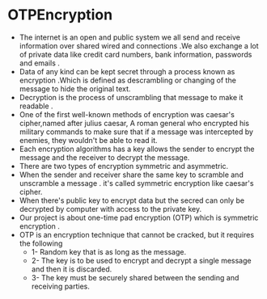 # OTPEncryption
- The internet is an open and public system we all send and receive information over shared wired and connections .We also
exchange a lot of private data like credit card numbers, bank information, passwords and emails .
- Data of any kind can be kept secret through a process known as encryption .Which is defined as descrambling or changing
of the message to hide the original text.
- Decryption is the process of unscrambling that message to make it readable .
- One of the first well-known methods of encryption was caesar's cipher,named after julius caesar, A roman general who
encrypted his military commands to make sure that if a message was intercepted by enemies, they wouldn't be able to read it.
- Each encryption algorithms has a key allows the sender to encrypt the message and the receiver to decrypt the message.
- There are two types of encryption symmetric and asymmetric.
- When the sender and receiver share the same key to scramble and unscramble a message . it's called symmetric encryption
like caesar's cipher.
- When there's public key to encrypt data but the secred can only be decrypted by computer with access to the private key.
- Our project is about one-time pad encryption (OTP) which is symmetric encryption .
- OTP is an encryption technique that cannot be cracked, but it requires the following
  - 1- Random key that is as long as the message.
  - 2- The key is to be used to encrypt and decrypt a single message and then it is discarded.
  - 3- The key must be securely shared between the sending and receiving parties.
